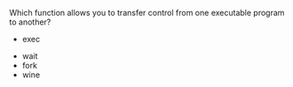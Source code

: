 Which function allows you to transfer control from one executable
program to another?

   +  exec
   *  wait
   *  fork
   *  wine
